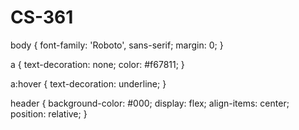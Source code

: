 # CS-361
body {
  font-family: 'Roboto', sans-serif;
  margin: 0;
}

a {
  text-decoration: none;
  color: #f67811;
}

a:hover {
  text-decoration: underline;
}

header {
  background-color: #000;
  display: flex;
  align-items: center;
  position: relative;
}
